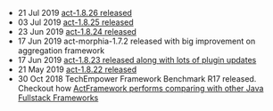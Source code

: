 <ul>
<li>
    <span class="news-date">21 Jul 2019</span>
    <span class="news-text">
        <a href="https://github.com/actframework/actframework/milestone/74?closed=1">
            act-1.8.26 released
        </a>
    </span>
</li>
<li>
    <span class="news-date">03 Jul 2019</span>
    <span class="news-text">
        <a href="https://github.com/actframework/actframework/milestone/73?closed=1">
            act-1.8.25 released
        </a>
    </span>
</li>
<li>
    <span class="news-date">23 Jun 2019</span>
    <span class="news-text">
        <a href="https://github.com/actframework/actframework/milestone/72?closed=1">
            act-1.8.24 released
        </a>
    </span>
</li>
<li>
    <span class="news-date">17 Jun 2019</span>
    <span class="news-text">
        act-morphia-1.7.2 released with big improvement on aggregation framework
    </span>
</li>
<li>
    <span class="news-date">17 Jun 2019</span>
    <span class="news-text">
        <a href="https://github.com/actframework/actframework/milestone/71?closed=1">
            act-1.8.23 released along with lots of plugin updates
        </a>
    </span>
</li>
<li>
    <span class="news-date">21 May 2019</span>
    <span class="news-text">
        <a href="https://github.com/actframework/actframework/milestone/70?closed=1">act-1.8.22 released</a>
    </span>
</li>
<li>
    <span class="news-date">30 Oct 2018</span>
    <span class="news-text">
        TechEmpower Framework Benchmark R17 released. Checkout how
        <a href="https://www.techempower.com/benchmarks/#section=data-r17&hw=ph&test=fortune&l=zik0vz-1&c=4&o=4">
            ActFramework performs comparing with other Java Fullstack Frameworks
        </a>
    </span>
</li>
</ul>
